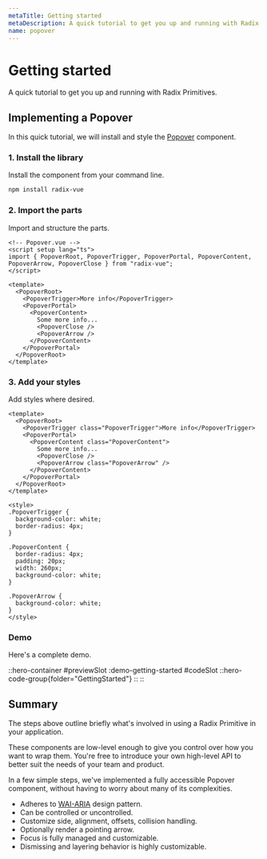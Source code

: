 ```yaml
---
metaTitle: Getting started
metaDescription: A quick tutorial to get you up and running with Radix Primitives.
name: popover
---
```


<script setup>
import Description from '../../components/content/elements/Description.vue'
</script>

# Getting started

<Description>
A quick tutorial to get you up and running with Radix Primitives.
</Description>

## Implementing a Popover

In this quick tutorial, we will install and style the [Popover](../components/popover) component.

### 1. Install the library

Install the component from your command line.

```bash
npm install radix-vue
```

### 2. Import the parts

Import and structure the parts.

```vue
<!-- Popover.vue -->
<script setup lang="ts">
import { PopoverRoot, PopoverTrigger, PopoverPortal, PopoverContent, PopoverArrow, PopoverClose } from "radix-vue";
</script>

<template>
  <PopoverRoot>
    <PopoverTrigger>More info</PopoverTrigger>
    <PopoverPortal>
      <PopoverContent>
        Some more info...
        <PopoverClose />
        <PopoverArrow />
      </PopoverContent>
    </PopoverPortal>
  </PopoverRoot>
</template>
```

### 3. Add your styles

Add styles where desired.

```vue
<template>
  <PopoverRoot>
    <PopoverTrigger class="PopoverTrigger">More info</PopoverTrigger>
    <PopoverPortal>
      <PopoverContent class="PopoverContent">
        Some more info...
        <PopoverClose />
        <PopoverArrow class="PopoverArrow" />
      </PopoverContent>
    </PopoverPortal>
  </PopoverRoot>
</template>

<style>
.PopoverTrigger {
  background-color: white;
  border-radius: 4px;
}

.PopoverContent {
  border-radius: 4px;
  padding: 20px;
  width: 260px;
  background-color: white;
}

.PopoverArrow {
  background-color: white;
}
</style>
```

### Demo

Here's a complete demo.

::hero-container
#previewSlot
  :demo-getting-started
#codeSlot
::hero-code-group{folder="GettingStarted"}
::
::

## Summary

The steps above outline briefly what's involved in using a Radix Primitive in your application.

These components are low-level enough to give you control over how you want to wrap them. You're free to introduce your own high-level API to better suit the needs of your team and product.

In a few simple steps, we've implemented a fully accessible Popover component, without having to worry about many of its complexities.

- Adheres to [WAI-ARIA](https://www.w3.org/WAI/ARIA/apg/patterns/dialogmodal) design pattern.
- Can be controlled or uncontrolled.
- Customize side, alignment, offsets, collision handling.
- Optionally render a pointing arrow.
- Focus is fully managed and customizable.
- Dismissing and layering behavior is highly customizable.
